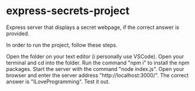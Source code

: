 # express-secrets-project
Express server that displays a secret webpage, if the correct answer is provided.

In order to run the project, follow these steps.

Open the folder on your text editor (i personally use VSCode).
Open your terminal and cd into the folder.
Run the command "npm i" to install the npm packages.
Start the server with the command "node index.js".
Open your browser and enter the server address "http://localhost:3000/".
The correct answer is "ILoveProgramming". Test it out.
